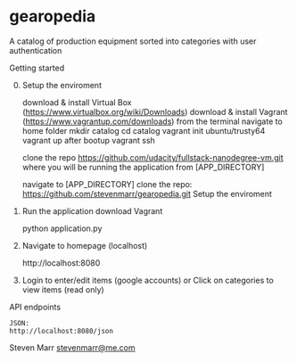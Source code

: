 gearopedia
===================

A catalog of production equipment sorted into categories with user authentication

Getting started

0) Setup the enviroment
	
	download & install Virtual Box (https://www.virtualbox.org/wiki/Downloads)
	download & install Vagrant (https://www.vagrantup.com/downloads)
	from the terminal 
	navigate to home folder
		mkdir catalog
		cd catalog
		vagrant init ubuntu/trusty64
		vagrant up
	after bootup
		vagrant ssh 
		
		 
	clone the repo https://github.com/udacity/fullstack-nanodegree-vm.git where you will be running the application from [APP_DIRECTORY]

	navigate to [APP_DIRECTORY] clone the repo:
	https://github.com/stevenmarr/gearopedia.git
	Setup the enviroment

1) Run the application
	download Vagrant

	python application.py

2) Navigate to homepage (localhost)

	http://localhost:8080

3) Login to enter/edit items (google accounts)
or
Click on categories to view items (read only)

API endpoints
	

	JSON:
	http://localhost:8080/json

Steven Marr
stevenmarr@me.com

